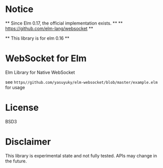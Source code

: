 # Notice
** Since Elm 0.17, the official implementation exists. **
** https://github.com/elm-lang/websocket **

** This library is for elm 0.16 **

# WebSocket for Elm

Elm Library for Native WebSocket

see `https//github.com/yasuyuky/elm-websocket/blob/master/example.elm` for usage

# License

BSD3

# Disclaimer

This library is experimental state and not fully tested.
APIs may change in the future.
